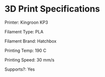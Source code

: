 # 3D Print Specifications

Printer: Kingroon KP3

Filament Type: PLA 

Filament Brand: Hatchbox

Printing Temp: 190 C

Printing Speed: 30 mm/s

Supports?: Yes
